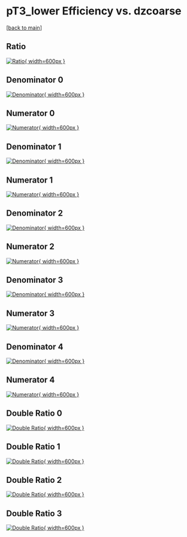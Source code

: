 # pT3_lower Efficiency vs. dzcoarse

[[back to main](./)]



## Ratio

[![Ratio](../mtv/var/pT3_lower_xtr_0_-1_eff_dzcoarse.png){ width=600px }](../mtv/var/pT3_lower_xtr_0_-1_eff_dzcoarse.pdf)

## Denominator 0

[![Denominator](../mtv/den/pT3_lower_xtr_0_-1_eff_dzcoarse_den0.png){ width=600px }](../mtv/den/pT3_lower_xtr_0_-1_eff_dzcoarse_den0.pdf)

## Numerator 0

[![Numerator](../mtv/num/pT3_lower_xtr_0_-1_eff_dzcoarse_num0.png){ width=600px }](../mtv/num/pT3_lower_xtr_0_-1_eff_dzcoarse_num0.pdf)

## Denominator 1

[![Denominator](../mtv/den/pT3_lower_xtr_0_-1_eff_dzcoarse_den1.png){ width=600px }](../mtv/den/pT3_lower_xtr_0_-1_eff_dzcoarse_den1.pdf)

## Numerator 1

[![Numerator](../mtv/num/pT3_lower_xtr_0_-1_eff_dzcoarse_num1.png){ width=600px }](../mtv/num/pT3_lower_xtr_0_-1_eff_dzcoarse_num1.pdf)

## Denominator 2

[![Denominator](../mtv/den/pT3_lower_xtr_0_-1_eff_dzcoarse_den2.png){ width=600px }](../mtv/den/pT3_lower_xtr_0_-1_eff_dzcoarse_den2.pdf)

## Numerator 2

[![Numerator](../mtv/num/pT3_lower_xtr_0_-1_eff_dzcoarse_num2.png){ width=600px }](../mtv/num/pT3_lower_xtr_0_-1_eff_dzcoarse_num2.pdf)

## Denominator 3

[![Denominator](../mtv/den/pT3_lower_xtr_0_-1_eff_dzcoarse_den3.png){ width=600px }](../mtv/den/pT3_lower_xtr_0_-1_eff_dzcoarse_den3.pdf)

## Numerator 3

[![Numerator](../mtv/num/pT3_lower_xtr_0_-1_eff_dzcoarse_num3.png){ width=600px }](../mtv/num/pT3_lower_xtr_0_-1_eff_dzcoarse_num3.pdf)

## Denominator 4

[![Denominator](../mtv/den/pT3_lower_xtr_0_-1_eff_dzcoarse_den4.png){ width=600px }](../mtv/den/pT3_lower_xtr_0_-1_eff_dzcoarse_den4.pdf)

## Numerator 4

[![Numerator](../mtv/num/pT3_lower_xtr_0_-1_eff_dzcoarse_num4.png){ width=600px }](../mtv/num/pT3_lower_xtr_0_-1_eff_dzcoarse_num4.pdf)

## Double Ratio 0

[![Double Ratio](../mtv/ratio/pT3_lower_xtr_0_-1_eff_dzcoarse_ratio0.png){ width=600px }](../mtv/ratio/pT3_lower_xtr_0_-1_eff_dzcoarse_ratio0.pdf)

## Double Ratio 1

[![Double Ratio](../mtv/ratio/pT3_lower_xtr_0_-1_eff_dzcoarse_ratio1.png){ width=600px }](../mtv/ratio/pT3_lower_xtr_0_-1_eff_dzcoarse_ratio1.pdf)

## Double Ratio 2

[![Double Ratio](../mtv/ratio/pT3_lower_xtr_0_-1_eff_dzcoarse_ratio2.png){ width=600px }](../mtv/ratio/pT3_lower_xtr_0_-1_eff_dzcoarse_ratio2.pdf)

## Double Ratio 3

[![Double Ratio](../mtv/ratio/pT3_lower_xtr_0_-1_eff_dzcoarse_ratio3.png){ width=600px }](../mtv/ratio/pT3_lower_xtr_0_-1_eff_dzcoarse_ratio3.pdf)

